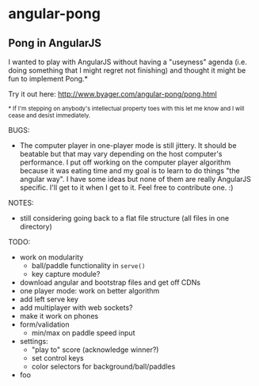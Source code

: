 # angular-pong
## Pong in AngularJS

I wanted to play with AngularJS without having a "useyness" agenda (i.e. doing something that I might regret not finishing) and thought it might be fun to implement Pong.\*

Try it out here: http://www.byager.com/angular-pong/pong.html

<sub>\* If I'm stepping on anybody's intellectual property toes with this let me know and I will cease and desist immediately.</sub>

BUGS:
- The computer player in one-player mode is still jittery. It should be beatable but that may vary depending on the host computer's performance. I put off working on the computer player algorithm because it was eating time and my goal is to learn to do things "the angular way". I have some ideas but none of them are really AngularJS specific. I'll get to it when I get to it. Feel free to contribute one. :)

NOTES:

- still considering going back to a flat file structure (all files in one directory)

TODO:

- work on modularity
  - ball/paddle functionality in `serve()`
  - key capture module?
- download angular and bootstrap files and get off CDNs
- one player mode: work on better algorithm
- add left serve key
- add multiplayer with web sockets?
- make it work on phones
- form/validation
  - min/max on paddle speed input
- settings:
  - "play to" score (acknowledge winner?)
  - set control keys
  - color selectors for background/ball/paddles
- foo
